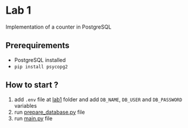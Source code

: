 # Lab 1

Implementation of a counter in PostgreSQL

## Prerequirements

- PostgreSQL installed
- `pip install psycopg2`

## How to start ?

1.  add `.env` file at [lab1](./) folder and add `DB_NAME`, `DB_USER` and `DB_PASSWORD` variables
2.  run [prepare_database.py](./prepare_database.py) file
3.  run [main.py](./main.py) file
